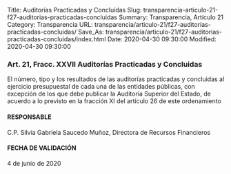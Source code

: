 Title: Auditorías Practicadas y Concluídas
Slug: transparencia-articulo-21-f27-auditorias-practicadas-concluidas
Summary: Transparencia, Artículo 21
Category: Transparencia
URL: transparencia/articulo-21/f27-auditorias-practicadas-concluidas/
Save_As: transparencia/articulo-21/f27-auditorias-practicadas-concluidas/index.html
Date: 2020-04-30 09:30:00
Modified: 2020-04-30 09:30:00


### Art. 21, Fracc. XXVII Auditorías Practicadas y Concluidas

El número, tipo y los resultados de las auditorías practicadas y concluidas al ejercicio presupuestal de cada una de las entidades públicas, con excepción de los que debe publicar la Auditoría Superior del Estado, de acuerdo a lo previsto en la fracción XI del artículo 26 de este ordenamiento

#### RESPONSABLE

C.P. Silvia Gabriela Saucedo Muñoz, Directora de Recursos Financieros

#### FECHA DE VALIDACIÓN

4 de junio de 2020


